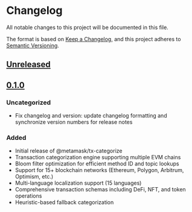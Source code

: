 # Changelog

All notable changes to this project will be documented in this file.

The format is based on [Keep a Changelog](https://keepachangelog.com/en/1.0.0/),
and this project adheres to [Semantic Versioning](https://semver.org/spec/v2.0.0.html).

## [Unreleased]

## [0.1.0]

### Uncategorized

- Fix changelog and version: update changelog formatting and synchronize version numbers for release notes

### Added

- Initial release of @metamask/tx-categorize
- Transaction categorization engine supporting multiple EVM chains
- Bloom filter optimization for efficient method ID and topic lookups
- Support for 15+ blockchain networks (Ethereum, Polygon, Arbitrum, Optimism, etc.)
- Multi-language localization support (15 languages)
- Comprehensive transaction schemas including DeFi, NFT, and token operations
- Heuristic-based fallback categorization

[Unreleased]: https://github.com/MetaMask/tx-categorize/compare/v0.1.0...HEAD
[0.1.0]: https://github.com/MetaMask/tx-categorize/releases/tag/v0.1.0
